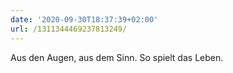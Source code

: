 ```yaml
---
date: '2020-09-30T18:37:39+02:00'
url: /1311344469237813249/
---
```

Aus den Augen, aus dem Sinn. So spielt das Leben.
